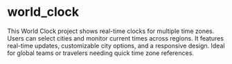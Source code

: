 # world_clock
This World Clock project shows real-time clocks for multiple time zones. Users can select cities and monitor current times across regions. It features real-time updates, customizable city options, and a responsive design. Ideal for global teams or travelers needing quick time zone references.
